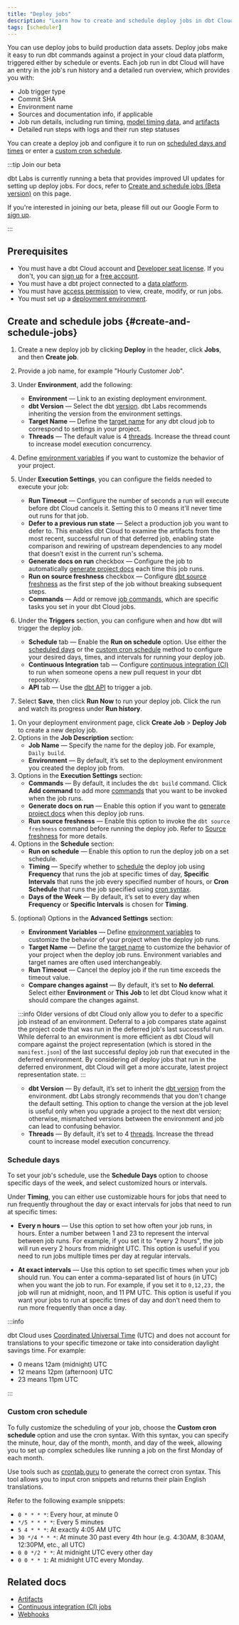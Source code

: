 ```yaml
---
title: "Deploy jobs"
description: "Learn how to create and schedule deploy jobs in dbt Cloud for the scheduler to run. When you run with dbt Cloud, you get built-in observability, logging, and alerting." 
tags: [scheduler]
---
```


You can use deploy jobs to build production data assets. Deploy jobs make it easy to run dbt commands against a project in your cloud data platform, triggered either by schedule or events. Each job run in dbt Cloud will have an entry in the job's run history and a detailed run overview, which provides you with:

- Job trigger type
- Commit SHA
- Environment name
- Sources and documentation info, if applicable
- Job run details, including run timing, [model timing data](#model-timing), and [artifacts](/docs/deploy/artifacts)
- Detailed run steps with logs and their run step statuses

You can create a deploy job and configure it to run on [scheduled days and times](#schedule-days) or enter a [custom cron schedule](#custom-cron-schedules). 

:::tip Join our beta 

dbt Labs is currently running a beta that provides improved UI updates for setting up deploy jobs. For docs, refer to [Create and schedule jobs (Beta version)](/docs/deploy/deploy-jobs?version=beta#create-and-schedule-jobs) on this page.

If you're interested in joining our beta, please fill out our Google Form to [sign up](https://forms.gle/VxwBD1xjzouE84EQ6).

:::

## Prerequisites

- You must have a dbt Cloud account and [Developer seat license](/docs/cloud/manage-access/seats-and-users). If you don't, you can [sign up](https://www.getdbt.com/signup/) for a [free account](https://www.getdbt.com/pricing/). 
- You must have a dbt project connected to a [data platform](/docs/cloud/connect-data-platform/about-connections).
- You must have [access permission](/docs/cloud/manage-access/about-user-access) to view, create, modify, or run jobs.
- You must set up a [deployment environment](/docs/deploy/deploy-environments). 

## Create and schedule jobs {#create-and-schedule-jobs}

<Tabs queryString="version">
<TabItem value="current" label="Current version" default>

1. Create a new deploy job by clicking **Deploy** in the header, click **Jobs**, and then **Create job**.
1. Provide a job name, for example "Hourly Customer Job". 
1. Under **Environment**, add the following:
    * **Environment** &mdash; Link to an existing deployment environment.
    * **dbt Version** &mdash; Select the dbt [version](/docs/dbt-versions/core). dbt Labs recommends inheriting the version from the environment settings.
    * **Target Name** &mdash; Define the [target name](/docs/build/custom-target-names) for any dbt cloud job to correspond to settings in your project.
    * **Threads** &mdash; The default value is 4 [threads](/docs/core/connect-data-platform/connection-profiles#understanding-threads). Increase the thread count to increase model execution concurrency. 

1. Define [environment variables](/docs/build/environment-variables) if you want to customize the behavior of your project.

<Lightbox src ="/img/docs/dbt-cloud/using-dbt-cloud/create-new-job.jpg" width="85%" title="Configuring your environment job settings"/>

5. Under **Execution Settings**, you can configure the fields needed to execute your job:

    * **Run Timeout** &mdash; Configure the number of seconds a run will execute before dbt Cloud cancels it. Setting this to 0 means it'll never time out runs for that job.   
    * **Defer to a previous run state** &mdash; Select a production job you want to defer to. This enables dbt Cloud to examine the artifacts from the most recent, successful run of that deferred job, enabling state comparison and rewiring of upstream dependencies to any model that doesn’t exist in the current run's schema. 
    * **Generate docs on run** checkbox &mdash; Configure the job to automatically [generate project docs](/docs/collaborate/build-and-view-your-docs) each time this job runs.
    * **Run on source freshness** checkbox &mdash;  Configure [dbt source freshness](/docs/deploy/source-freshness) as the first step of the job without breaking subsequent steps.
    * **Commands** &mdash; Add or remove [job commands](/docs/deploy/job-commands), which are specific tasks you set in your dbt Cloud jobs.

<Lightbox src ="/img/docs/dbt-cloud/using-dbt-cloud/execution-settings.jpg" width="85%" title="Configuring your execution job settings"/>

6. Under the **Triggers** section, you can configure when and how dbt will trigger the deploy job.

    * **Schedule** tab &mdash; Enable the **Run on schedule** option. Use either the [scheduled days](#schedule-days) or the [custom cron schedule](#custom-cron-schedule) method to configure your desired days, times, and intervals for running your deploy job.
    * **Continuous Integration** tab &mdash; Configure [continuous integration (CI)](/docs/deploy/continuous-integration) to run when someone opens a new pull request in your dbt repository.
    * **API** tab &mdash; Use the [dbt API](/docs/dbt-cloud-apis/overview) to trigger a job.

<Lightbox src ="/img/docs/dbt-cloud/using-dbt-cloud/triggers.jpg" width="85%" title="Configuring your job triggers"/>

7. Select **Save**, then click **Run Now** to run your deploy job. Click the run and watch its progress under **Run history**.

</TabItem>

<TabItem value="beta" label="Beta version">

1. On your deployment environment page, click **Create Job** > **Deploy Job** to create a new deploy job. 
2. Options in the **Job Description** section:
    - **Job Name** &mdash; Specify the name for the deploy job. For example, `Daily build`.
    - **Environment** &mdash;  By default, it’s set to the deployment environment you created the deploy job from.
3. Options in the **Execution Settings** section:
    - **Commands** &mdash; By default, it includes the `dbt build` command. Click **Add command** to add more [commands](/docs/deploy/job-commands) that you want to be invoked when the job runs.
    - **Generate docs on run** &mdash; Enable this option if you want to [generate project docs](/docs/collaborate/build-and-view-your-docs) when this deploy job runs.
    - **Run source freshness** &mdash; Enable this option to invoke the `dbt source freshness` command before running the deploy job. Refer to [Source freshness](/docs/deploy/source-freshness) for more details.
4. Options in the **Schedule** section:
    - **Run on schedule** &mdash; Enable this option to run the deploy job on a set schedule.
    - **Timing** &mdash; Specify whether to [schedule](#schedule-days) the deploy job using **Frequency** that runs the job at specific times of day, **Specific Intervals** that runs the job every specified number of hours, or **Cron Schedule** that runs the job specified using [cron syntax](#custom-cron-schedule).
    - **Days of the Week** &mdash; By default, it’s set to every day when **Frequency** or **Specific Intervals** is chosen for **Timing**.

<Lightbox src="/img/docs/dbt-cloud/using-dbt-cloud/create-deploy-job.png" width="90%" title="Example of Deploy Job page in dbt Cloud UI"/>

5. (optional) Options in the **Advanced Settings** section: 
    - **Environment Variables** &mdash; Define [environment variables](/docs/build/environment-variables) to customize the behavior of your project when the deploy job runs.
    - **Target Name** &mdash; Define the [target name](/docs/build/custom-target-names) to customize the behavior of your project when the deploy job runs. Environment variables and target names are often used interchangeably. 
    - **Run Timeout** &mdash; Cancel the deploy job if the run time exceeds the timeout value. 
    - **Compare changes against** &mdash; By default, it’s set to **No deferral**. Select either **Environment** or **This Job**  to let dbt Cloud know what it should compare the changes against.  

    :::info
    Older versions of dbt Cloud only allow you to defer to a specific job instead of an environment. Deferral to a job compares state against the project code that was run in the deferred job's last successful run. While deferral to an environment is more efficient as dbt Cloud will compare against the project representation (which is stored in the `manifest.json`) of the last successful deploy job run that executed in the deferred environment. By considering _all_ deploy jobs that run in the deferred environment, dbt Cloud will get a more accurate, latest project representation state.
    :::

    - **dbt Version** &mdash; By default, it’s set to inherit the [dbt version](/docs/dbt-versions/core) from the environment. dbt Labs strongly recommends that you don't change the default setting. This option to change the version at the job level is useful only when you upgrade a project to the next dbt version; otherwise, mismatched versions between the environment and job can lead to confusing behavior. 
    - **Threads** &mdash; By default, it’s set to 4 [threads](/docs/core/connect-data-platform/connection-profiles#understanding-threads). Increase the thread count to increase model execution concurrency.

    <Lightbox src="/img/docs/dbt-cloud/using-dbt-cloud/deploy-job-adv-settings.png" width="90%" title="Example of Advanced Settings on Deploy Job page"/>

</TabItem>

</Tabs>

### Schedule days

To set your job's schedule, use the **Schedule Days** option to choose specific days of the week, and select customized hours or intervals.

Under **Timing**, you can either use customizable hours for jobs that need to run frequently throughout the day or exact intervals for jobs that need to run at specific times:

- **Every n hours** &mdash; Use this option to set how often your job runs, in hours. Enter a number between 1 and 23 to represent the interval between job runs. For example, if you set it to "every 2 hours", the job will run every 2 hours from midnight UTC. This option is useful if you need to run jobs multiple times per day at regular intervals.

- **At exact intervals** &mdash; Use this option to set specific times when your job should run. You can enter a comma-separated list of hours (in UTC) when you want the job to run. For example, if you set it to `0,12,23,` the job will run at midnight, noon, and 11 PM UTC. This option is useful if you want your jobs to run at specific times of day and don't need them to run more frequently than once a day.

:::info

dbt Cloud uses [Coordinated Universal Time](https://en.wikipedia.org/wiki/Coordinated_Universal_Time) (UTC) and does not account for translations to your specific timezone or take into consideration daylight savings time. For example:

- 0 means 12am (midnight) UTC
- 12 means 12pm (afternoon) UTC
- 23 means 11pm UTC

:::

### Custom cron schedule

To fully customize the scheduling of your job, choose the **Custom cron schedule** option and use the cron syntax. With this syntax, you can specify the minute, hour, day of the month, month, and day of the week, allowing you to set up complex schedules like running a job on the first Monday of each month.


<Lightbox src="/img/docs/dbt-cloud/using-dbt-cloud/job-schedule.png" title="Schedule your dbt job"/>

Use tools such as [crontab.guru](https://crontab.guru/) to generate the correct cron syntax. This tool allows you to input cron snippets and returns their plain English translations.

Refer to the following example snippets:


- `0 * * * *`: Every hour, at minute 0
- `*/5 * * * *`: Every 5 minutes
- `5 4 * * *`: At exactly 4:05 AM UTC
- `30 */4 * * *`: At minute 30 past every 4th hour (e.g. 4:30AM, 8:30AM, 12:30PM, etc., all UTC)
- `0 0 */2 * *`: At midnight UTC every other day
- `0 0 * * 1`: At midnight UTC every Monday.

## Related docs

- [Artifacts](/docs/deploy/artifacts)
- [Continuous integration (CI) jobs](/docs/deploy/ci-jobs)
- [Webhooks](/docs/deploy/webhooks)
